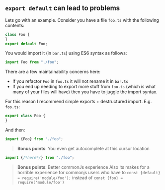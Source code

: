 ## `export default` can lead to problems

Lets go with an example. Consider you have a file `foo.ts` with the following contents:

```ts
class Foo {
}
export default Foo;
```

You would import it (in `bar.ts`) using ES6 syntax as follows:

```ts
import Foo from "./foo";
```

There are a few maintainability concerns here:
* If you refactor `Foo` in `foo.ts` it will not rename it in `bar.ts`
* If you end up needing to export more stuff from `foo.ts` (which is what many of your files will have) then you have to juggle the import syntax.

For this reason I recommend simple exports + destructured import. E.g. `foo.ts`:

```ts
export class Foo {
}
```
And then:

```ts
import {Foo} from "./foo";
```


> **Bonus points**: You even get autocomplete at this cursor location
```ts
import {/*here*/} from "./foo";
```

> **Bonus points**: Better commonJs experience
Also its makes for a horrible experience for commonjs users who have to `const {default} = require('module/foo');` instead of `const {foo} = require('module/foo')`
